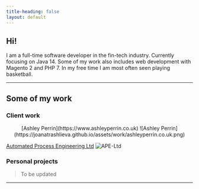 ```yaml
---
title-heading: false
layout: default
---
```


## Hi!

I am a full-time software developer in the fin-tech industry. Currently focusing on Java 14. 
Some of my work also includes web development with Magento 2 and PHP 7.
In my free time I am most often seen playing basketball.

* * *

## Some of my work

### Client work

<p style='text-align: center'>[Ashley Perrin](https://www.ashleyperrin.co.uk)
![Ashley Perrin](https://joanatrashlieva.github.io/assets/work/ashleyperrin.co.uk.png)

[Automated Process Engineering Ltd](https://www.ape-ltd.co.uk)
![APE-Ltd](https://joanatrashlieva.github.io/assets/work/ape-ltd.co.uk.png)


### Personal projects
> To be updated

* * *
